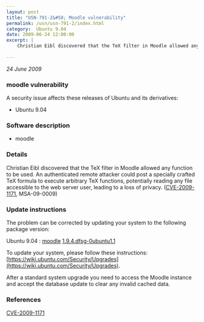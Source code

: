 ```yaml
---
layout: post
title: "USN-791-2&#58; Moodle vulnerability"
permalink: /usn/usn-791-2/index.html
category:  Ubuntu 9.04
date: 2009-06-24 12:00:00
excerpt: |
    Christian Eibl discovered that the TeX filter in Moodle allowed any function to be used.  An authenticated remote attacker could post a specially crafted TeX formula to execute arbitrary TeX functions, potentially reading any file accessible to the web server user, leading to a loss of privacy.  ([CVE-2009-1171](http://people.ubuntu.com/~ubuntu-security/cve/CVE-2009-1171), MSA-09-0009) 
    
--- 
```

 
 

*24 June 2009*

### moodle vulnerability

A security issue affects these releases of Ubuntu and its derivatives:

* Ubuntu 9.04

### Software description

* moodle 

### Details

Christian Eibl discovered that the TeX filter in Moodle allowed any function to be used. An authenticated remote attacker could post a specially crafted TeX formula to execute arbitrary TeX functions, potentially reading any file accessible to the web server user, leading to a loss of privacy. ([CVE-2009-1171](http://people.ubuntu.com/~ubuntu-security/cve/CVE-2009-1171), MSA-09-0009) 

### Update instructions

The problem can be corrected by updating your system to the following package version:

Ubuntu 9.04
 : [moodle](https://launchpad.net/ubuntu/+source/moodle) <span> [1.9.4.dfsg-0ubuntu1.1](https://launchpad.net/ubuntu/+source/moodle/1.9.4.dfsg-0ubuntu1.1) </span> 

To update your system, please follow these instructions: [https://wiki.ubuntu.com/Security/Upgrades](https://wiki.ubuntu.com/Security/Upgrades).

After a standard system upgrade you need to access the Moodle instance and accept the database update to clear any invalid cached data. 

### References

 
 [CVE-2009-1171](http://people.ubuntu.com/~ubuntu-security/cve/CVE-2009-1171)
 

